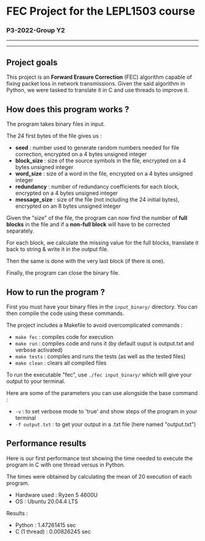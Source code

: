# FEC Project for the LEPL1503 course

### P3-2022-Group Y2

---
---
## Project goals

This project is an **Forward Erasure Correction** (FEC) algorithm capable of fixing packet loss in network transmissions.
Given the said algorithm in Python, we were tasked to translate it in C and use threads to improve it.
## How does this program works ?

The program takes binary files in input.

The 24 first bytes of the file gives us :
- **seed** : number used to generate random numbers needed for file correction, encrypted on a 4 bytes unsigned integer
- **block_size** : size of the source symbols in the file, encrypted on a 4 bytes unsigned integer
- **word_size** : size of a word in the file, encrypted on a 4 bytes unsigned integer
- **redundancy** : number of redundancy coefficients for each block, encrypted on a 4 bytes unsigned integer
- **message_size** : size of the file (not including the 24 initial bytes), encrypted on an 8 bytes unsigned integer

Given the "size" of the file, the program can now find the number of **full blocks** in the file and if a **non-full block** will have to be corrected separately.

For each block, we calculate the missing value for the full blocks, translate it back to string & write it in the output file.

Then the same is done with the very last block (if there is one).

Finally, the program can close the binary file.
## How to run the program ?

First you must have your binary files in the `input_binary/` directory.
You can then compile the code using these commands.

The project includes a Makefile to avoid overcomplicated commands :
- `make fec` : compiles code for execution
- `make run` : compiles code and runs it (by default ouput is output.txt and verbose activated)
- `make tests` : compiles and runs the tests (as well as the tested files)
- `make clean` : clears all compiled files

To run the executable "fec", use `./fec input_binary/` which will give your output to your terminal.

Here are some of the parameters you can use alongside the base command :
- `-v` : to set verbose mode to 'true' and show steps of the program in your terminal
- `-f output.txt` : to get your output in a .txt file (here named "output.txt")

[//]: # (- `-n 4` : to specify the number of threads you want to run the program with &#40;here 4 threads&#41;                          Disons que c pas très utilse pour le moment)
## Performance results

Here is our first performance test showing the time needed to execute the program in C with one thread versus in Python.

The times were obtained by calculating the mean of 20 execution of each program.
- Hardware used : Ryzen 5 4600U
- OS : Ubuntu 20.04.4 LTS

Results :
- Python : 1.47261415 sec
- C (1 thread) : 0.00826245 sec